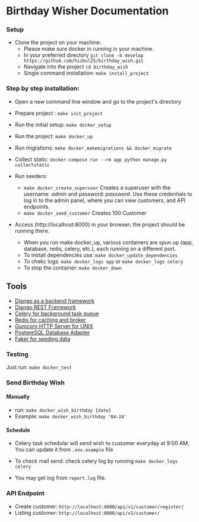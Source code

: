 # Birthday Wisher Documentation

### Setup

- Clone the project on your machine:
  - Please make sure docker in running in your machine.
  - In your preferred directory `git clone -b develop https://github.com/hizbul25/birthday_wish.git`
  - Navigate into the project `cd birthday_wish`
  - Single command installation: `make install_project`

### Step by step installation:

- Open a new command line window and go to the project's directory
- Prepare project :
  `make init_project`
- Run the initial setup:
  `make docker_setup`
- Run the project:
  `make docker_up`
- Run migrations: `make docker_makemigrations && docker_migrate`
- Collect static: `docker-compose run --rm app python manage.py collectstatic`
- Run seeders:

  - `make docker_create_superuser` Creates a superuser with the username: _admin_ and password: _password_. Use these credentials to log in to the admin panel, where you can view customers, and API endpoints.
  - `make docker_seed_customer` Creates 100 Customer

- Access (http://localhost:8000) in your browser; the project should be running there.
  - When you run make docker_up, various containers are spun up (app, database, redis, celery, etc.), each running on a different port.
  - To install dependencies use: `make docker_update_dependencies`
  - To chekc logs: `make docker_logs app` or `make docker_logs celery`
  - To stop the container: `make docker_down`

## Tools

- [Django as a backend framework](https://www.djangoproject.com/)
- [Django REST Framework](https://www.django-rest-framework.org/)
- [Celery for background task queue](https://docs.celeryq.dev/en/stable/index.html)
- [Redis for caching and broker](https://redis.io/)
- [Gunicorn HTTP Server for UNIX](https://gunicorn.org/)
- [PostgreSQL Database Adapter](https://pypi.org/project/psycopg2-binary/)
- [Faker for seeding data](https://faker.readthedocs.io/en/master/)

### Testing

Just run: `make docker_test`

### Send Birthday Wish

#### Manually

- run: `make docker_wish_birthday {date}`
- Example: `make docker_wish_birthday '04-24'`

#### Schedule

- Celery task schedular will send wish to customer everyday at 9:00 AM, You can update it from `.env.example` file

- To check mail send: check celery log by running `make docker_logs celery`
- You may get log from `report.log` file.

### API Endpoint

- Create customer: `http://localhost:8000/api/v1/customer/register/`
- Listing customer: `http://localhost:8000/api/v1/customer/`

